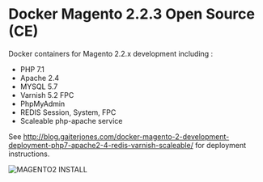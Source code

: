# Docker Magento 2.2.3 Open Source (CE)

Docker containers for Magento 2.2.x development including :

  - PHP 7.1
  - Apache 2.4
  - MYSQL 5.7
  - Varnish 5.2 FPC  
  - PhpMyAdmin
  - REDIS Session, System, FPC
  - Scaleable php-apache service

See http://blog.gaiterjones.com/docker-magento-2-development-deployment-php7-apache2-4-redis-varnish-scaleable/ for deployment instructions.

![MAGENTO2 INSTALL](http://blog.gaiterjones.com/dropbox/docker-install-magento2.gif)
